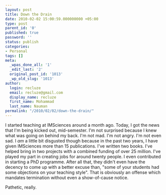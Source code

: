 ```yaml
---
layout: post
title: Down the Drain
date: 2010-02-02 15:00:59.000000000 +05:00
type: post
parent_id: '0'
published: true
password: ''
status: publish
categories:
- Personal
tags: []
meta:
  _wpas_done_all: '1'
  _edit_last: '2'
  original_post_id: '1013'
  _wp_old_slug: '1013'
author:
  login: recluze
  email: recluze@gmail.com
  display_name: recluze
  first_name: Mohammad
  last_name: Nauman
permalink: "/2010/02/02/down-the-drain/"
---
```

I started teaching at IMSciences around a month ago. Today, I got the news that I'm being kicked out, mid-semester. I'm not surprised because I knew what was going on behind my back. I'm not mad. I'm not angry. I'm not even sad. I _am_ a little bit disgusted though because in the past two years, I have given IMSciences more than 15 publications. I've written two books. I've helped bring in two projects with a combined funding of over 25 million. I've played my part in creating jobs for around twenty people. I even contributed in starting a PhD programme. After all that, they didn't even have the decency to come up with a better excuse than, "some of your students had some objections on your teaching style". That is obviously an offense which mandates termination without even a show-of-cause notice.

Pathetic, really.

